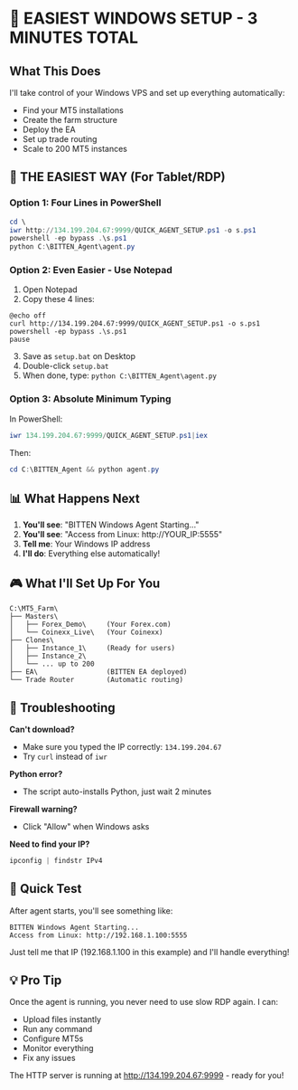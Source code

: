 # 🚀 EASIEST WINDOWS SETUP - 3 MINUTES TOTAL

## What This Does
I'll take control of your Windows VPS and set up everything automatically:
- Find your MT5 installations
- Create the farm structure  
- Deploy the EA
- Set up trade routing
- Scale to 200 MT5 instances

## 🎯 THE EASIEST WAY (For Tablet/RDP)

### Option 1: Four Lines in PowerShell
```powershell
cd \
iwr http://134.199.204.67:9999/QUICK_AGENT_SETUP.ps1 -o s.ps1
powershell -ep bypass .\s.ps1
python C:\BITTEN_Agent\agent.py
```

### Option 2: Even Easier - Use Notepad
1. Open Notepad
2. Copy these 4 lines:
```
@echo off
curl http://134.199.204.67:9999/QUICK_AGENT_SETUP.ps1 -o s.ps1
powershell -ep bypass .\s.ps1
pause
```
3. Save as `setup.bat` on Desktop
4. Double-click `setup.bat`
5. When done, type: `python C:\BITTEN_Agent\agent.py`

### Option 3: Absolute Minimum Typing
In PowerShell:
```powershell
iwr 134.199.204.67:9999/QUICK_AGENT_SETUP.ps1|iex
```
Then:
```powershell
cd C:\BITTEN_Agent && python agent.py
```

## 📊 What Happens Next

1. **You'll see**: "BITTEN Windows Agent Starting..."
2. **You'll see**: "Access from Linux: http://YOUR_IP:5555"
3. **Tell me**: Your Windows IP address
4. **I'll do**: Everything else automatically!

## 🎮 What I'll Set Up For You

```
C:\MT5_Farm\
├── Masters\
│   ├── Forex_Demo\     (Your Forex.com)
│   └── Coinexx_Live\   (Your Coinexx)
├── Clones\
│   ├── Instance_1\     (Ready for users)
│   ├── Instance_2\
│   └── ... up to 200
├── EA\                 (BITTEN EA deployed)
└── Trade Router        (Automatic routing)
```

## 🔧 Troubleshooting

**Can't download?**
- Make sure you typed the IP correctly: `134.199.204.67`
- Try `curl` instead of `iwr`

**Python error?**
- The script auto-installs Python, just wait 2 minutes

**Firewall warning?**
- Click "Allow" when Windows asks

**Need to find your IP?**
```powershell
ipconfig | findstr IPv4
```

## 🏃 Quick Test

After agent starts, you'll see something like:
```
BITTEN Windows Agent Starting...
Access from Linux: http://192.168.1.100:5555
```

Just tell me that IP (192.168.1.100 in this example) and I'll handle everything!

## 💡 Pro Tip

Once the agent is running, you never need to use slow RDP again. I can:
- Upload files instantly
- Run any command
- Configure MT5s
- Monitor everything
- Fix any issues

The HTTP server is running at http://134.199.204.67:9999 - ready for you!